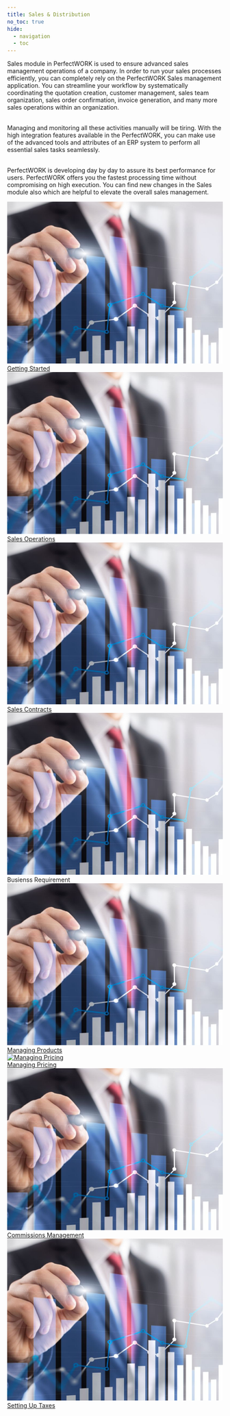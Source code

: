 ```yaml
---
title: Sales & Distribution
no_toc: true
hide:
  - navigation
  - toc
---
```


<div class="p-7">
Sales module in PerfectWORK is used to ensure advanced sales management operations of a company. In order to run your sales processes efficiently, you can completely rely on the PerfectWORK Sales management application. You can streamline your workflow by systematically coordinating the quotation creation, customer management, sales team organization, sales order confirmation, invoice generation, and many more sales operations within an organization. 
<br /><br />

Managing and monitoring all these activities manually will be tiring. With the high integration features available in the PerfectWORK, you can make use of the advanced tools and attributes of an ERP system to perform all essential sales tasks seamlessly.
<br /><br />

PerfectWORK is developing day by day to assure its best performance for users. PerfectWORK offers you the fastest processing time without compromising on high execution. You can find new changes in the Sales module also which are helpful to elevate the overall sales management. 
</div>

<section>
<!-- This example requires Tailwind CSS v2.0+ -->
<div class="relative bg-white overflow-hidden">
 <div class="p-7 grid grid-cols-1 sm:grid-cols-1 md:grid-cols-5 lg:grid-cols-5 xl:grid-cols-5 gap-5">
    <a href="01_getting_started" class="rounded overflow-hidden shadow-lg">
      <img class="w-full" src="assets/sales.jpg" alt="Platform">
      <div class="px-6 py-2">
        <div class="font-regular text-l mb-2" >Getting Started</div>
      </div>
    </a>
    <a href="01_getting_started" class="rounded overflow-hidden shadow-lg">
      <img class="w-full" src="assets/sales.jpg" alt="Platform">
      <div class="px-6 py-2">
        <div class="font-regular text-l mb-2" >Sales Operations</div>
      </div>
    </a>
    <a href="01_getting_started" class="rounded overflow-hidden shadow-lg">
      <img class="w-full" src="assets/sales.jpg" alt="Platform">
      <div class="px-6 py-2">
        <div class="font-regular text-l mb-2" >Sales Contracts</div>
      </div>
    </a>
      <img class="w-full" src="assets/sales.jpg" alt="Platform">
      <div class="px-6 py-2">
        <div class="font-regular text-l mb-2" >Busienss Requirement</div>
      </div>
    </a>
    <a href="05_managing_products" class="rounded overflow-hidden shadow-lg">
      <img class="w-full" src="assets/sales.jpg" alt="Managing Products">
      <div class="px-6 py-2">
        <div class="font-regular text-l mb-2" >Managing Products</div>
      </div>
    </a>
    <a href="06_managing_pricing" class="rounded overflow-hidden shadow-lg">
      <img class="w-full" src="assets/sales.jpgg" alt="Managing Pricing">
      <div class="px-6 py-2">
        <div class="font-regular text-l mb-2" >Managing Pricing</div>
      </div>
    </a>
    <a href="01_getting_started" class="rounded overflow-hidden shadow-lg">
      <img class="w-full" src="assets/sales.jpg" alt="Platform">
      <div class="px-6 py-2">
        <div class="font-regular text-l mb-2" >Commissions Management</div>
      </div>
    </a>
    <a href="01_getting_started" class="rounded overflow-hidden shadow-lg">
      <img class="w-full" src="assets/sales.jpg" alt="Platform">
      <div class="px-6 py-2">
        <div class="font-regular text-l mb-2" >Setting Up Taxes</div>
      </div>
    </a>
</div>
</section>
